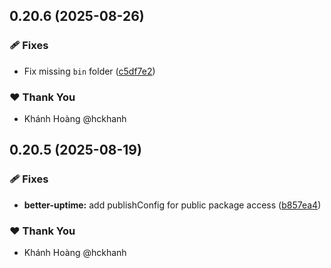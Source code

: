 ## 0.20.6 (2025-08-26)

### 🩹 Fixes

- Fix missing `bin` folder ([c5df7e2](https://github.com/hckhanh/pulumi-any-terraform/commit/c5df7e2))

### ❤️ Thank You

- Khánh Hoàng @hckhanh

## 0.20.5 (2025-08-19)

### 🩹 Fixes

- **better-uptime:** add publishConfig for public package access ([b857ea4](https://github.com/hckhanh/pulumi-any-terraform/commit/b857ea4))

### ❤️ Thank You

- Khánh Hoàng @hckhanh